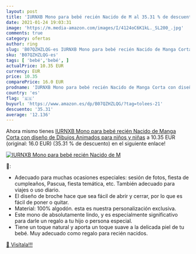 ```yaml
---
layout: post
title: 'IURNXB Mono para bebé recién Nacido de M al 35.31 % de descuento'
date: 2021-01-24 19:03:31
image: 'https://m.media-amazon.com/images/I/4124oC6K1kL._SL200_.jpg'
comments: true
category: ofertas
author: ring
slug: 'B07QZHZLQG-es IURNXB Mono para bebé recién Nacido de Manga Corta con...'
sku: 'B07QZHZLQG-es'
tags: [ 'bebé','bebé', ]
actualPrice: 10.35 EUR
currency: EUR
price: 10.35
comparePrice: 16.0 EUR
prodname: 'IURNXB Mono para bebé recién Nacido de Manga Corta con diseño de Dibujos Animados para niños y niñas'
country: 'es'
flag: '🇪🇸'
buyurl: 'https://www.amazon.es/dp/B07QZHZLQG/?tag=tolees-21'
descuento: '35.31'
average: '12.136'
---
```


Ahora mismo tienes [IURNXB Mono para bebé recién Nacido de Manga Corta con diseño de Dibujos Animados para niños y niñas](https://www.amazon.es/dp/B07QZHZLQG/?tag=tolees-21) a 10.35 EUR (original: 16.0 EUR) (35.31 %  de descuento) en el siguiente enlace!

[![IURNXB Mono para bebé recién Nacido de M](https://m.media-amazon.com/images/I/4124oC6K1kL._SL200_.jpg)](https://www.amazon.es/dp/B07QZHZLQG/?tag=tolees-21)

🔎:

- Adecuado para muchas ocasiones especiales: sesión de fotos, fiesta de cumpleaños, Pascua, fiesta temática, etc. También adecuado para viajes o uso diario.
- El diseño de broche hace que sea fácil de abrir y cerrar, por lo que es fácil de poner o quitar.
- Material: 100% algodón. esta es nuestra personalización exclusiva.
- Este mono de absolutamente lindo, y es especialmente significativo para darle un regalo a tu hijo o persona especial.
- Tiene un toque natural y aporta un toque suave a la delicada piel de tu bebé. Muy adecuado como regalo para recién nacidos.

[🛒 Visítala!!!](https://www.amazon.es/dp/B07QZHZLQG/?tag=tolees-21)
